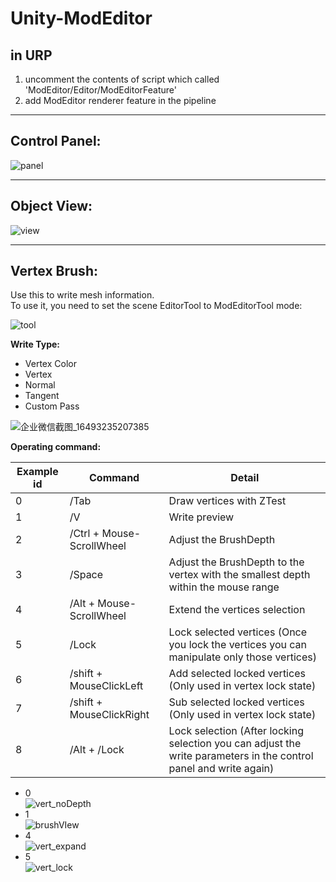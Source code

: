 # Unity-ModEditor
## in URP  
1. uncomment the contents of script which called 'ModEditor/Editor/ModEditorFeature'  
2. add ModEditor renderer feature in the pipeline  
****
## Control Panel:  
![panel](https://user-images.githubusercontent.com/71002504/162159160-3834f553-f211-49c9-b34e-16d23f6d56df.png)  
****
## Object View:  
![view](https://user-images.githubusercontent.com/71002504/162159353-00d388fb-0efb-4b56-9435-b9662ffd6419.png)
****
## Vertex Brush: 
Use this to write mesh information.  
To use it, you need to set the scene EditorTool to ModEditorTool mode:  

![tool](https://user-images.githubusercontent.com/71002504/162179217-235e57fd-da0e-4c19-82a9-540de246d79a.png)  

__Write Type:__  
* Vertex Color
* Vertex
* Normal
* Tangent
* Custom Pass

![企业微信截图_16493235207385](https://user-images.githubusercontent.com/71002504/162178908-d29dca7c-d3bd-40ec-845b-06541fcd224c.png)  

__Operating command:__  

| Example id | Command | Detail |
| ------ | ------ | ------ |
| 0 | /Tab | Draw vertices with ZTest |
| 1 | /V | Write preview |
| 2 | /Ctrl + Mouse-ScrollWheel | Adjust the BrushDepth |
| 3 | /Space | Adjust the BrushDepth to the vertex with the smallest depth within the mouse range |
| 4 | /Alt + Mouse-ScrollWheel | Extend the vertices selection |
| 5 | /Lock | Lock selected vertices (Once you lock the vertices you can manipulate only those vertices) |
| 6 | /shift + MouseClickLeft | Add selected locked vertices (Only used in vertex lock state) |
| 7 | /shift + MouseClickRight | Sub selected locked vertices (Only used in vertex lock state) |
| 8 | /Alt + /Lock | Lock selection (After locking selection you can adjust the write parameters in the control panel and write again) |

* 0  
![vert_noDepth](https://user-images.githubusercontent.com/71002504/162924636-b5a97b44-b3c6-477f-a1a1-0cea19f11445.png)  
* 1  
![brushVIew](https://user-images.githubusercontent.com/71002504/162924335-8092bba7-a10f-42b7-a5e1-4636d99bcadc.png)  
* 4  
![vert_expand](https://user-images.githubusercontent.com/71002504/162924886-1a364f7f-d937-4730-b46a-f7f9eec4c935.gif)  
* 5  
![vert_lock](https://user-images.githubusercontent.com/71002504/162925111-42b56e2c-5642-4447-a990-707330ff64f0.gif)


